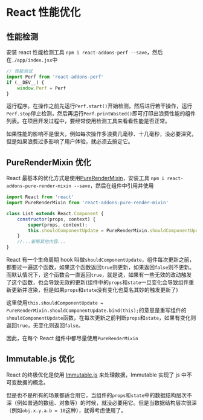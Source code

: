 
# React 性能优化


## 性能检测

安装 react 性能检测工具 `npm i react-addons-perf --save`，然后在`./app/index.jsx`中

```js
// 性能测试
import Perf from 'react-addons-perf'
if (__DEV__) {
    window.Perf = Perf
}
```

运行程序。在操作之前先运行`Perf.start()`开始检测，然后进行若干操作，运行`Perf.stop`停止检测，然后再运行`Perf.printWasted()`即可打印出浪费性能的组件列表。在项目开发过程中，要经常使用检测工具来看看性能是否正常。

如果性能的影响不是很大，例如每次操作多浪费几毫秒、十几毫秒，没必要深究，但是如果浪费过多影响了用户体验，就必须去搞定它。





## PureRenderMixin 优化

React 最基本的优化方式是使用[PureRenderMixin](http://reactjs.cn/react/docs/pure-render-mixin.html)，安装工具 `npm i react-addons-pure-render-mixin --save`，然后在组件中引用并使用

```jsx
import React from 'react'
import PureRenderMixin from 'react-addons-pure-render-mixin'

class List extends React.Component {
    constructor(props, context) {
        super(props, context);
        this.shouldComponentUpdate = PureRenderMixin.shouldComponentUpdate.bind(this);
    }
    //...省略其他内容...
}
```

React 有一个生命周期 hook 叫做`shouldComponentUpdate`，组件每次更新之前，都要过一遍这个函数，如果这个函数返回`true`则更新，如果返回`false`则不更新。而默认情况下，这个函数会一直返回`true`，就是说，如果有一些无效的改动触发了这个函数，也会导致无效的更新(组件中的`props`和`state`一旦变化会导致组件重新更新并渲染，但是如果`props`和`state`没有变化也莫名其妙的触发更新了)

这里使用`this.shouldComponentUpdate = PureRenderMixin.shouldComponentUpdate.bind(this);`的意思是重写组件的`shouldComponentUpdate`函数，在每次更新之前判断`props`和`state`，如果有变化则返回`true`，无变化则返回`false`。

因此，在每个 React 组件中都尽量使用`PureRenderMixin`



## Immutable.js 优化

React 的终极优化是使用 [Immutable.js](https://facebook.github.io/immutable-js/) 来处理数据，Immutable 实现了 js 中不可变数据的概念。

但是也不是所有的场景都适合用它，当组件的`props`和`state`中的数据结构层次不深（例如普通的数组、对象等）的时候，就没必要用它。但是当数据结构层次很深（例如`obj.x.y.a.b = 10`这种），就得考虑使用了。







